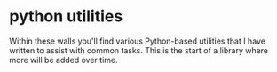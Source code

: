 # python utilities

Within these walls you'll find various Python-based utilities that I have written to assist with common tasks. This is the start of a library where more will be added over time.

